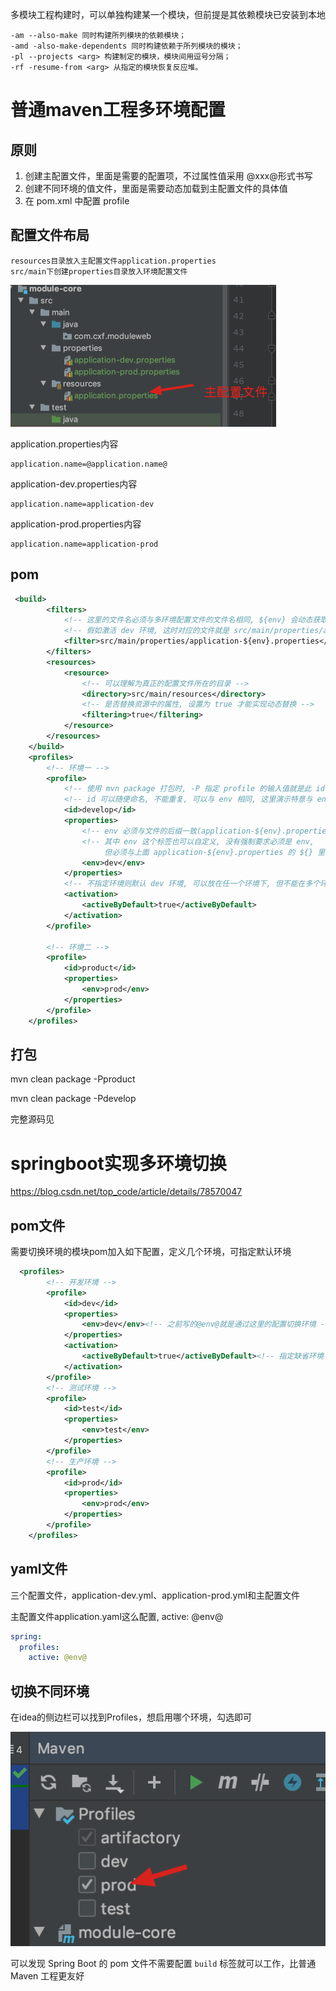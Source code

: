 多模块工程构建时，可以单独构建某一个模块，但前提是其依赖模块已安装到本地

```shell
-am --also-make 同时构建所列模块的依赖模块；
-amd -also-make-dependents 同时构建依赖于所列模块的模块；
-pl --projects <arg> 构建制定的模块，模块间用逗号分隔；
-rf -resume-from <arg> 从指定的模块恢复反应堆。
```

# 普通maven工程多环境配置

## 原则

1. 创建主配置文件，里面是需要的配置项，不过属性值采用 @xxx@形式书写
2. 创建不同环境的值文件，里面是需要动态加载到主配置文件的具体值
3. 在 pom.xml 中配置 profile

## 配置文件布局

```shell
resources目录放入主配置文件application.properties
src/main下创建properties目录放入环境配置文件
```



<img src="maven笔记.assets/image-20200528002238044.png" alt="image-20200528002238044" style="zoom:50%;" />

application.properties内容

```properties
application.name=@application.name@
```

application-dev.properties内容

```properties
application.name=application-dev
```

application-prod.properties内容

```properties
application.name=application-prod
```

## pom

```xml
 <build>
        <filters>
            <!-- 这里的文件名必须与多环境配置文件的文件名相同, ${env} 会动态获取不同环境 -->
            <!-- 假如激活 dev 环境, 这时对应的文件就是 src/main/properties/application-dev.properties -->
            <filter>src/main/properties/application-${env}.properties</filter>
        </filters>
        <resources>
            <resource>
                <!-- 可以理解为真正的配置文件所在的目录 -->
                <directory>src/main/resources</directory>
                <!-- 是否替换资源中的属性, 设置为 true 才能实现动态替换 -->
                <filtering>true</filtering>
            </resource>
        </resources>
    </build>
    <profiles>
        <!-- 环境一 -->
        <profile>
            <!-- 使用 mvn package 打包时, -P 指定 profile 的输入值就是此 id -->
            <!-- id 可以随便命名, 不能重复, 可以与 env 相同, 这里演示特意与 env 不同 -->
            <id>develop</id>
            <properties>
                <!-- env 必须与文件的后缀一致(application-${env}.properties) -->
                <!-- 其中 env 这个标签也可以自定义, 没有强制要求必须是 env,
                     但必须与上面 application-${env}.properties 的 ${} 里的值一致 -->
                <env>dev</env>
            </properties>
            <!-- 不指定环境则默认 dev 环境, 可以放在任一个环境下, 但不能在多个环境中指定 -->
            <activation>
                <activeByDefault>true</activeByDefault>
            </activation>
        </profile>

        <!-- 环境二 -->
        <profile>
            <id>product</id>
            <properties>
                <env>prod</env>
            </properties>
        </profile>
    </profiles>
```



## 打包

mvn clean package -Pproduct

mvn clean package -Pdevelop

完整源码见



# springboot实现多环境切换

https://blog.csdn.net/top_code/article/details/78570047

## pom文件

需要切换环境的模块pom加入如下配置，定义几个环境，可指定默认环境

```xml
  <profiles>
        <!-- 开发环境 -->
        <profile>
            <id>dev</id>
            <properties>
                <env>dev</env><!-- 之前写的@env@就是通过这里的配置切换环境 -->
            </properties>
            <activation>
                <activeByDefault>true</activeByDefault><!-- 指定缺省环境 -->
            </activation>
        </profile>
        <!-- 测试环境 -->
        <profile>
            <id>test</id>
            <properties>
                <env>test</env>
            </properties>
        </profile>
        <!-- 生产环境 -->
        <profile>
            <id>prod</id>
            <properties>
                <env>prod</env>
            </properties>
        </profile>
    </profiles>

```

## yaml文件

三个配置文件，application-dev.yml、application-prod.yml和主配置文件

主配置文件application.yaml这么配置, active: @env@

```yaml
spring:
  profiles:
    active: @env@
```

## 切换不同环境

在idea的侧边栏可以找到Profiles，想启用哪个环境，勾选即可

![image-20200527235516266](maven笔记.assets/image-20200527235516266.png)

可以发现 Spring Boot 的 pom 文件不需要配置 `build` 标签就可以工作，比普通 Maven 工程更友好

